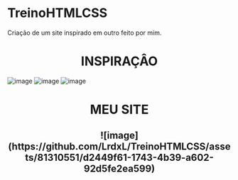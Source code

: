# TreinoHTMLCSS
Criação de um site inspirado em outro feito por mim.
<h1 align="center"> INSPIRAÇÂO </h1>


![image](https://github.com/LrdxL/TreinoHTMLCSS/assets/81310551/b3345c56-f7f9-451d-8052-9ff8e1636b69)
![image](https://github.com/LrdxL/TreinoHTMLCSS/assets/81310551/223296e4-bfa7-477e-a81c-091a23aedf24)
![image](https://github.com/LrdxL/TreinoHTMLCSS/assets/81310551/9abcc9fd-80f1-4945-8f1c-33e4f35e9588)

<h1 align="center"> MEU SITE  </h1>
<h2 align="center">
![image](https://github.com/LrdxL/TreinoHTMLCSS/assets/81310551/d2449f61-1743-4b39-a602-92d5fe2ea599)
</h2>
